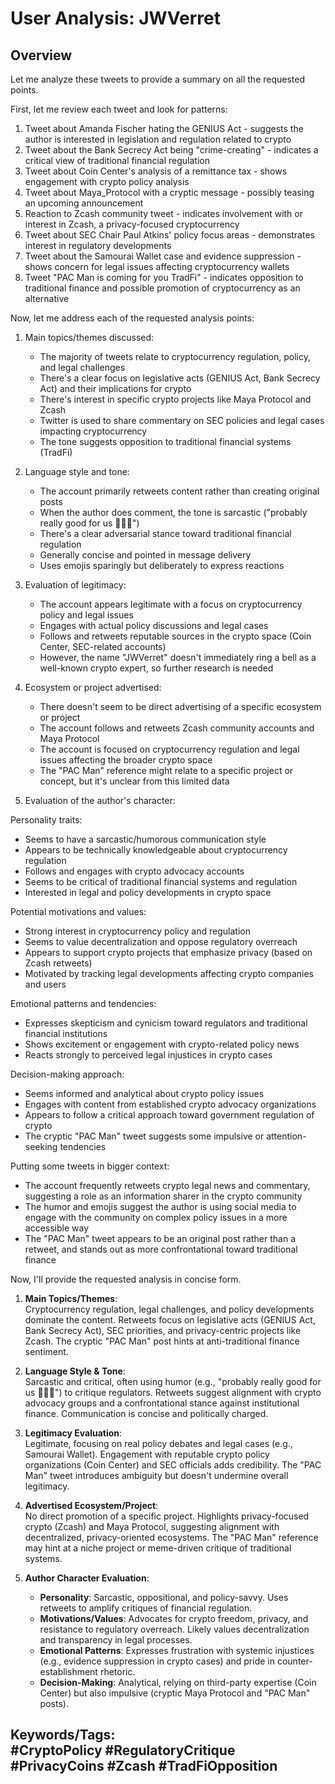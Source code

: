 # User Analysis: JWVerret

## Overview

<think>
Let me analyze these tweets to provide a summary on all the requested points.

First, let me review each tweet and look for patterns:

1. Tweet about Amanda Fischer hating the GENIUS Act - suggests the author is interested in legislation and regulation related to crypto
2. Tweet about the Bank Secrecy Act being "crime-creating" - indicates a critical view of traditional financial regulation
3. Tweet about Coin Center's analysis of a remittance tax - shows engagement with crypto policy analysis
4. Tweet about Maya_Protocol with a cryptic message - possibly teasing an upcoming announcement
5. Reaction to Zcash community tweet - indicates involvement with or interest in Zcash, a privacy-focused cryptocurrency
6. Tweet about SEC Chair Paul Atkins' policy focus areas - demonstrates interest in regulatory developments
7. Tweet about the Samourai Wallet case and evidence suppression - shows concern for legal issues affecting cryptocurrency wallets
8. Tweet "PAC Man is coming for you TradFi" - indicates opposition to traditional finance and possible promotion of cryptocurrency as an alternative

Now, let me address each of the requested analysis points:

1. Main topics/themes discussed:
   - The majority of tweets relate to cryptocurrency regulation, policy, and legal challenges
   - There's a clear focus on legislative acts (GENIUS Act, Bank Secrecy Act) and their implications for crypto
   - There's interest in specific crypto projects like Maya Protocol and Zcash
   - Twitter is used to share commentary on SEC policies and legal cases impacting cryptocurrency
   - The tone suggests opposition to traditional financial systems (TradFi)

2. Language style and tone:
   - The account primarily retweets content rather than creating original posts
   - When the author does comment, the tone is sarcastic ("probably really good for us 🤣🤣🤣") 
   - There's a clear adversarial stance toward traditional financial regulation
   - Generally concise and pointed in message delivery
   - Uses emojis sparingly but deliberately to express reactions

3. Evaluation of legitimacy:
   - The account appears legitimate with a focus on cryptocurrency policy and legal issues
   - Engages with actual policy discussions and legal cases
   - Follows and retweets reputable sources in the crypto space (Coin Center, SEC-related accounts)
   - However, the name "JWVerret" doesn't immediately ring a bell as a well-known crypto expert, so further research is needed

4. Ecosystem or project advertised:
   - There doesn't seem to be direct advertising of a specific ecosystem or project
   - The account follows and retweets Zcash community accounts and Maya Protocol
   - The account is focused on cryptocurrency regulation and legal issues affecting the broader crypto space
   - The "PAC Man" reference might relate to a specific project or concept, but it's unclear from this limited data

5. Evaluation of the author's character:

Personality traits:
   - Seems to have a sarcastic/humorous communication style
   - Appears to be technically knowledgeable about cryptocurrency regulation
   - Follows and engages with crypto advocacy accounts
   - Seems to be critical of traditional financial systems and regulation
   - Interested in legal and policy developments in crypto space

Potential motivations and values:
   - Strong interest in cryptocurrency policy and regulation
   - Seems to value decentralization and oppose regulatory overreach
   - Appears to support crypto projects that emphasize privacy (based on Zcash retweets)
   - Motivated by tracking legal developments affecting crypto companies and users

Emotional patterns and tendencies:
   - Expresses skepticism and cynicism toward regulators and traditional financial institutions
   - Shows excitement or engagement with crypto-related policy news
   - Reacts strongly to perceived legal injustices in crypto cases

Decision-making approach:
   - Seems informed and analytical about crypto policy issues
   - Engages with content from established crypto advocacy organizations
   - Appears to follow a critical approach toward government regulation of crypto
   - The cryptic "PAC Man" tweet suggests some impulsive or attention-seeking tendencies

Putting some tweets in bigger context:
   - The account frequently retweets crypto legal news and commentary, suggesting a role as an information sharer in the crypto community
   - The humor and emojis suggest the author is using social media to engage with the community on complex policy issues in a more accessible way
   - The "PAC Man" tweet appears to be an original post rather than a retweet, and stands out as more confrontational toward traditional finance

Now, I'll provide the requested analysis in concise form.
</think>

1. **Main Topics/Themes**:  
Cryptocurrency regulation, legal challenges, and policy developments dominate the content. Retweets focus on legislative acts (GENIUS Act, Bank Secrecy Act), SEC priorities, and privacy-centric projects like Zcash. The cryptic "PAC Man" post hints at anti-traditional finance sentiment.

2. **Language Style & Tone**:  
Sarcastic and critical, often using humor (e.g., "probably really good for us 🤣🤣🤣") to critique regulators. Retweets suggest alignment with crypto advocacy groups and a confrontational stance against institutional finance. Communication is concise and politically charged.

3. **Legitimacy Evaluation**:  
Legitimate, focusing on real policy debates and legal cases (e.g., Samourai Wallet). Engagement with reputable crypto policy organizations (Coin Center) and SEC officials adds credibility. The "PAC Man" tweet introduces ambiguity but doesn't undermine overall legitimacy.

4. **Advertised Ecosystem/Project**:  
No direct promotion of a specific project. Highlights privacy-focused crypto (Zcash) and Maya Protocol, suggesting alignment with decentralized, privacy-oriented ecosystems. The "PAC Man" reference may hint at a niche project or meme-driven critique of traditional systems.

5. **Author Character Evaluation**:  
   - **Personality**: Sarcastic, oppositional, and policy-savvy. Uses retweets to amplify critiques of financial regulation.  
   - **Motivations/Values**: Advocates for crypto freedom, privacy, and resistance to regulatory overreach. Likely values decentralization and transparency in legal processes.  
   - **Emotional Patterns**: Expresses frustration with systemic injustices (e.g., evidence suppression in crypto cases) and pride in counter-establishment rhetoric.  
   - **Decision-Making**: Analytical, relying on third-party expertise (Coin Center) but also impulsive (cryptic Maya Protocol and "PAC Man" posts).  

**Keywords/Tags**:  
#CryptoPolicy #RegulatoryCritique #PrivacyCoins #Zcash #TradFiOpposition
---
